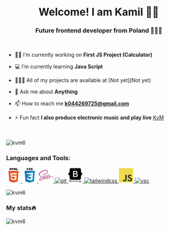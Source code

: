

<h1 align="center">Welcome! I am Kamil 🤙🏻</h1>
<h3 align="center">Future frontend developer from Poland 👨🏻‍💻</h3>

<br/>

- ✍🏻 I’m currently working on **First JS Project (Calculator)**

- 💻 I’m currently learning **Java Script**

- 👨🏻‍💻 All of my projects are available at [Not yet](Not yet)

- 💬 Ask me about **Anything**

- 📫 How to reach me **k044269725@gmail.com**

- ⚡ Fun fact **I also produce electronic music and play live** <a href="https://soundcloud.com/livekvm"/>KvM</a>

<br/>

<p align="left"> <img src="https://komarev.com/ghpvc/?username=kvm6&label=Profile%20views&color=0e75b6&style=flat" alt="kvm6" /> </p>

<h3 align="left">Languages and Tools:</h3>
<p align="left">
  <a href="https://www.w3.org/html/" target="_blank" rel="noreferrer"> <img src="https://raw.githubusercontent.com/devicons/devicon/master/icons/html5/html5-original-wordmark.svg" alt="html5" width="40" height="40"/> </a>
  <a href="https://www.w3schools.com/css/" target="_blank" rel="noreferrer"> <img src="https://raw.githubusercontent.com/devicons/devicon/master/icons/css3/css3-original-wordmark.svg" alt="css3" width="40" height="40"/> </a>
   <a href="https://sass-lang.com" target="_blank" rel="noreferrer"> <img src="https://raw.githubusercontent.com/devicons/devicon/master/icons/sass/sass-original.svg" alt="sass" width="40" height="40"/> </a> 
   <a href="https://git-scm.com/" target="_blank" rel="noreferrer"> <img src="https://www.vectorlogo.zone/logos/git-scm/git-scm-icon.svg" alt="git" width="40" height="40"/> </a> 
  <a href="https://getbootstrap.com" target="_blank" rel="noreferrer"> <img src="https://raw.githubusercontent.com/devicons/devicon/master/icons/bootstrap/bootstrap-plain-wordmark.svg" alt="bootstrap" width="40" height="40"/> </a>
   <a href="https://tailwindcss.com" target="_blank" rel="noreferrer"> <img src="https://media.zeemly.com/zeemly/product/tailwind-css.png" alt="tailwindcss" width="40" height="40"/> </a>
  <a href="https://developer.mozilla.org/en-US/docs/Web/JavaScript" target="_blank" rel="noreferrer"> <img src="https://raw.githubusercontent.com/devicons/devicon/master/icons/javascript/javascript-original.svg" alt="javascript" width="40" height="40"/> </a> 
  <a href="https://code.visualstudio.com/docs" target="_blank" rel="noreferrer"> <img src=https://user-images.githubusercontent.com/8563847/27636538-4c87901a-5bc9-11e7-9952-b6596f6dc027.png alt="vsc" width="40" height="40"/> </a>
</p>


<p><img align="center" src="https://github-readme-stats.vercel.app/api/top-langs?username=kvm6&show_icons=true&locale=en&layout=compact" alt="kvm6" /></p>

<h3 align="left">My stats🔥</h3>
<p><img align="center" src="https://github-readme-streak-stats.herokuapp.com/?user=kvm6&" alt="kvm6" /></p>
